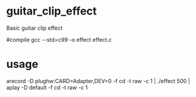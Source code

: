 # guitar_clip_effect
Basic guitar clip effect

#compile
gcc --std=c99 -o effect effect.c

# usage

arecord -D plughw:CARD=Adapter,DEV=0 -f cd -t raw -c 1 | ./effect 500 | aplay -D default -f cd -t raw -c 1
